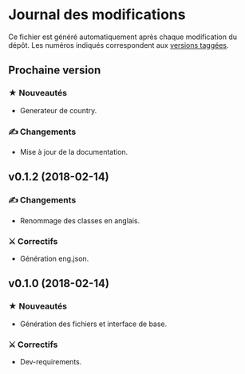 # Journal des modifications

Ce fichier est généré automatiquement après chaque modification du dépôt. 
Les numéros indiqués correspondent aux [versions taggées](https://gitlab.com/canarduck/pays/tags).

## Prochaine version

### ★ Nouveautés

* Generateur de country.

### ✍ Changements

* Mise à jour de la documentation.

## v0.1.2 (2018-02-14)

### ✍ Changements

* Renommage des classes en anglais.

### ⚔ Correctifs

* Génération eng.json.

## v0.1.0 (2018-02-14)

### ★ Nouveautés

* Génération des fichiers et interface de base.

### ⚔ Correctifs

* Dev-requirements.

